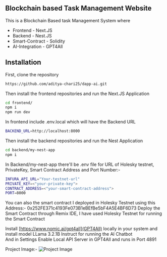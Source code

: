 ## Blockchain based Task Management Website

This is a Blockchain Based task Management System where 
- Frontend - Next.JS
- Backend - Nest.JS
- Smart-Contract - Solidity
- AI-Integration - GPT4All
## Installation
First, clone the repository 
```bash
https://github.com/aditya-chari25/dapp-ai.git
```
Then install the frontend repositories and run the Next.JS Application
```bash
cd frontend/
npm i
npm run dev
```
In frontend include .env.local which will have the Backend URL
```bash
BACKEND_URL=http://localhost:8000
```
Then install the backend repositories and run the Nest Application
```bash
cd backend/my-nest-app
npm i
```
In Backend/my-nest-app there'll be .env file for URL of Holesky testnet, PrivateKey, Smart Contract Address and Port Number:-
```bash
INFURA_API_URL="Your-testnet-url"
PRIVATE_KEY=<"your-private-key">
CONTRACT_ADDRESS=<"your-smart-contract-address">
PORT=8000
```
You can also the smart contract I deployed in Holesky Testnet using this Address:- 0x252FE371c4193Fe073B1eBEfBe5bF4A5E4BF6D73
Deploy the Smart Contract through Remix IDE, I have used Holesky Testnet for running the Smart Contract

Install [https://www.nomic.ai/gpt4all](GPT4All) locally in your system and install model LLama 3.2.1B Instruct for running the AI Chatbot <br>
And in Settings Enable Local API Server in GPT4All and runs in Port 4891

Project Image:-
![Project Image](https://github.com/aditya-chari25/dapp-ai/blob/main/assets/Screenshot%202025-02-08%20at%201.46.50%E2%80%AFPM.png)

